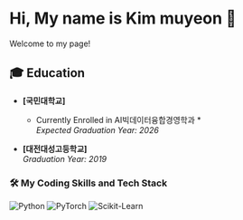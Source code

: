 # Hi, My name is Kim muyeon 👋

<p>Welcome to my page!</p>

## 🎓 Education

- **[국민대학교]**  
  * Currently Enrolled in AI빅데이터융합경영학과 *  
  *Expected Graduation Year: 2026*  

- **[대전대성고등학교]**  
  *Graduation Year: 2019*


<h3> 🛠️ My Coding Skills and Tech Stack</h3>

![Python](https://img.shields.io/badge/Python-3776AB?style=for-the-badge&logo=python&logoColor=white)
![PyTorch](https://img.shields.io/badge/PyTorch-EE4C2C?style=for-the-badge&logo=pytorch&logoColor=white)
![Scikit-Learn](https://img.shields.io/badge/Scikit%20Learn-F7931E?style=for-the-badge&logo=scikitlearn&logoColor=white)
